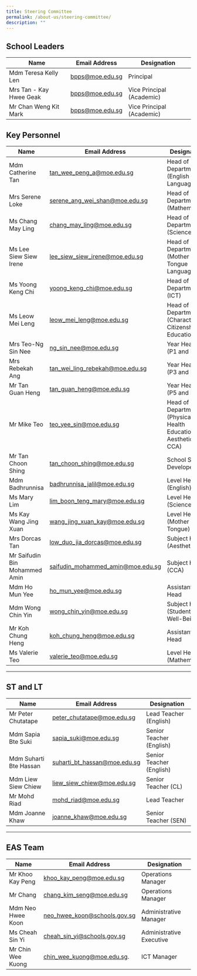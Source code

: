```yaml
---
title: Steering Committee
permalink: /about-us/steering-committee/
description: ""
---
```

School Leaders
--------------

| Name| Email Address | Designation|
| -------- | -------- | -------- |
| Mdm Teresa Kelly Len     | [bpps@moe.edu.sg](mailto:bpps@moe.edu.sg)     | 	Principal     |
|Mrs Tan - Kay Hwee Geak|[bpps@moe.edu.sg](mailto:bpps@moe.edu.sg) |Vice Principal (Academic)
|Mr Chan Weng Kit Mark|[bpps@moe.edu.sg](mailto:bpps@moe.edu.sg) |Vice Principal (Academic)

Key Personnel
-------------

| Name| Email Address | Designation|
| -------- | -------- | -------- |
|Mdm Catherine Tan|[tan_wee_peng_a@moe.edu.sg](mailto:tan_wee_peng_a@moe.edu.sg)|Head of Department (English Language)|
|Mrs Serene Loke|[serene_ang_wei_shan@moe.edu.sg](mailto:serene_ang_wei_shan@moe.edu.sg)|Head of Department (Mathematics)
|Ms Chang May Ling|[chang_may_ling@moe.edu.sg](mailto:chang_may_ling@moe.edu.sg)|Head of Department (Science)
|Ms Lee Siew Siew Irene|[lee_siew_siew_irene@moe.edu.sg](mailto:lee_siew_siew_irene@moe.edu.sg)|Head of Department (Mother Tongue Languages)
|Ms Yoong Keng Chi|[yoong_keng_chi@moe.edu.sg](mailto:yoong_keng_chi@moe.edu.sg)|Head of Department (ICT)
|Ms Leow Mei Leng|[leow_mei_leng@moe.edu.sg](mailto:leow_mei_leng@moe.edu.sg)|Head of Department (Character &amp; Citizenship Education)
|Mrs Teo-Ng Sin Nee|[ng_sin_nee@moe.edu.sg](mailto:ng_sin_nee@moe.edu.sg)|Year Head (P1 and P2)
|Mrs Rebekah Ang|[tan_wei_ling_rebekah@moe.edu.sg](mailto:tan_wei_ling_rebekah@moe.edu.sg)|	Year Head (P3 and P4)
|Mr Tan Guan Heng|[tan_guan_heng@moe.edu.sg](mailto:tan_guan_heng@moe.edu.sg)|Year Head (P5 and P6)
|Mr Mike Teo|[teo_yee_sin@moe.edu.sg](mailto:teo_yee_sin@moe.edu.sg)|Head of Department<br>(Physical &amp; Health Education, Aesthetics &amp; CCA)
|Mr Tan Choon Shing|[tan_choon_shing@moe.edu.sg](mailto:tan_choon_shing@moe.edu.sg)|School Staff Developer
|Mdm Badhrunnisa|[badhrunnisa_jalil@moe.edu.sg](mailto:badhrunnisa_jalil@moe.edu.sg)|Level Head (English)
|Ms Mary Lim|[lim_boon_teng_mary@moe.edu.sg](mailto:lim_boon_teng_mary@moe.edu.sg)|Level Head (Science)
|Ms Kay Wang Jing Xuan|[wang_jing_xuan_kay@moe.edu.sg](mailto:wang_jing_xuan_kay@moe.edu.sg)|Level Head (Mother Tongue)
|Mrs Dorcas Tan|[low_duo_jia_dorcas@moe.edu.sg](mailto:low_duo_jia_dorcas@moe.edu.sg)|Subject Head (Aesthetics)
|Mr Saifudin Bin Mohammed Amin|[saifudin_mohammed_amin@moe.edu.sg](mailto:saifudin_mohammed_amin@moe.edu.sg)|Subject Head (CCA)
|Mdm Ho Mun Yee|[ho_mun_yee@moe.edu.sg](mailto:ho_mun_yee@moe.edu.sg)|Assistant Year Head
|Mdm Wong Chin Yin|[wong_chin_yin@moe.edu.sg](mailto:wong_chin_yin@moe.edu.sg)|	Subject Head (Student Well-Being)
|Mr Koh Chung Heng|[koh_chung_heng@moe.edu.sg](mailto:koh_chung_heng@moe.edu.sg)|Assistant Year Head
|Ms Valerie Teo|[valerie_teo@moe.edu.sg](mailto:valerie_teo@moe.edu.sg)|Level Head (Mathematics)

-------------------------------


ST and LT
---------

| Name| Email Address | Designation|
| -------- | -------- | -------- |
|Mr Peter Chutatape|[peter_chutatape@moe.edu.sg](mailto:peter_chutatape@moe.edu.sg)|Lead Teacher (English)
|Mdm Sapia Bte Suki|[sapia_suki@moe.edu.sg](mailto:sapia_suki@moe.edu.sg)|Senior Teacher (English)
|Mdm Suharti Bte Hassan|[suharti_bt_hassan@moe.edu.sg](mailto:suharti_bt_hassan@moe.edu.sg)|Senior Teacher (English)
|Mdm Liew Siew Chiew|[liew_siew_chiew@moe.edu.sg](mailto:liew_siew_chiew@moe.edu.sg)|Senior Teacher (CL)
|Mr Mohd Riad|[mohd_riad@moe.edu.sg](mailto:mohd_riad@moe.edu.sg)|Lead Teacher
|Mdm Joanne Khaw|[joanne_khaw@moe.edu.sg](mailto:joanne_khaw@moe.edu.sg)|Senior Teacher (SEN)

--------------------------------------------------------------- 


EAS Team
--------

| Name| Email Address | Designation|
| -------- | -------- | -------- |
|Mr Khoo Kay Peng|[khoo_kay_peng@moe.edu.sg](mailto:khoo_kay_peng@moe.edu.sg)|Operations Manager
|Mr Chang|[chang_kim_seng@moe.edu.sg](mailto:chang_kim_seng@moe.edu.sg)|Operations Manager
|Mdm Neo Hwee Koon|[neo_hwee_koon@schools.gov.sg](mailto:neo_hwee_koon@schools.gov.sg)|Administrative Manager
|Ms Cheah Sin Yi|[cheah_sin_yi@schools.gov.sg](mailto:cheah_sin_yi@schools.gov.sg)|Administrative Executive
|Mr Chin Wee Kuong| [chin\_wee\_kuong@moe.edu.sg](mailto:chin_wee_kuong@moe.edu.sg).|  ICT Manager